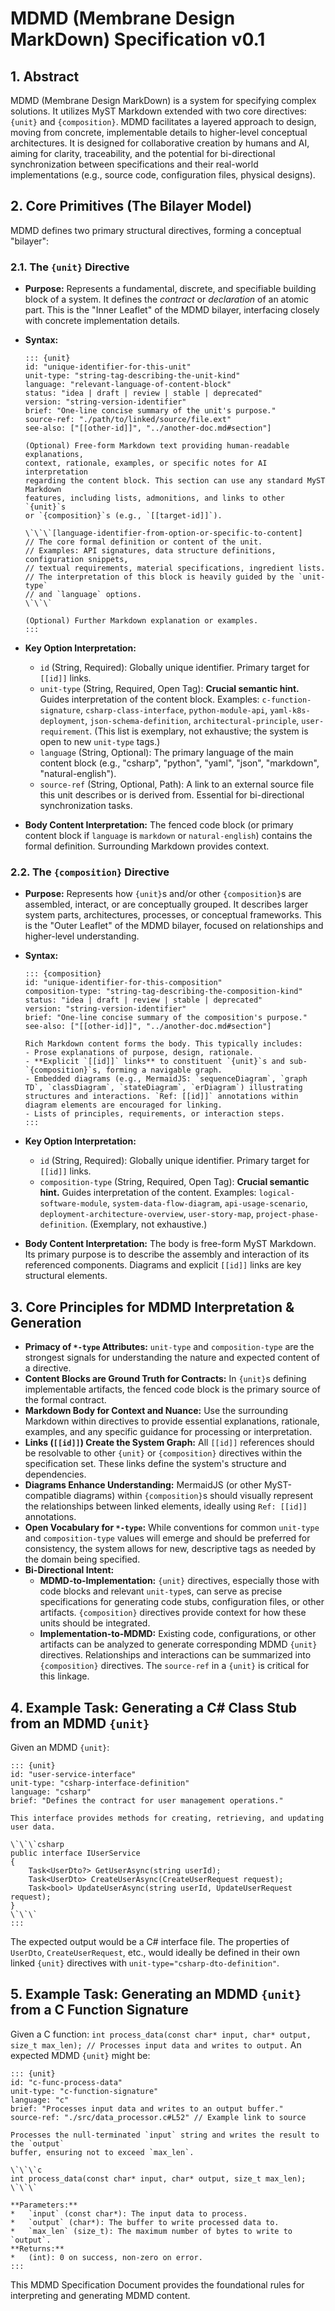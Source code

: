 # MDMD (Membrane Design MarkDown) Specification v0.1

## 1. Abstract

MDMD (Membrane Design MarkDown) is a system for specifying complex solutions. It utilizes MyST Markdown extended with two core directives: `{unit}` and `{composition}`. MDMD facilitates a layered approach to design, moving from concrete, implementable details to higher-level conceptual architectures. It is designed for collaborative creation by humans and AI, aiming for clarity, traceability, and the potential for bi-directional synchronization between specifications and their real-world implementations (e.g., source code, configuration files, physical designs).

## 2. Core Primitives (The Bilayer Model)

MDMD defines two primary structural directives, forming a conceptual "bilayer":

### 2.1. The `{unit}` Directive

- **Purpose:** Represents a fundamental, discrete, and specifiable building block of a system. It defines the _contract_ or _declaration_ of an atomic part. This is the "Inner Leaflet" of the MDMD bilayer, interfacing closely with concrete implementation details.
- **Syntax:**

  ```myst
  ::: {unit}
  id: "unique-identifier-for-this-unit"
  unit-type: "string-tag-describing-the-unit-kind"
  language: "relevant-language-of-content-block"
  status: "idea | draft | review | stable | deprecated"
  version: "string-version-identifier"
  brief: "One-line concise summary of the unit's purpose."
  source-ref: "./path/to/linked/source/file.ext"
  see-also: ["[[other-id]]", "../another-doc.md#section"]

  (Optional) Free-form Markdown text providing human-readable explanations,
  context, rationale, examples, or specific notes for AI interpretation
  regarding the content block. This section can use any standard MyST Markdown
  features, including lists, admonitions, and links to other `{unit}`s
  or `{composition}`s (e.g., `[[target-id]]`).

  \`\`\`[language-identifier-from-option-or-specific-to-content]
  // The core formal definition or content of the unit.
  // Examples: API signatures, data structure definitions, configuration snippets,
  // textual requirements, material specifications, ingredient lists.
  // The interpretation of this block is heavily guided by the `unit-type`
  // and `language` options.
  \`\`\`

  (Optional) Further Markdown explanation or examples.
  :::
  ```

- **Key Option Interpretation:**
  - `id` (String, Required): Globally unique identifier. Primary target for `[[id]]` links.
  - `unit-type` (String, Required, Open Tag): **Crucial semantic hint.** Guides interpretation of the content block. Examples: `c-function-signature`, `csharp-class-interface`, `python-module-api`, `yaml-k8s-deployment`, `json-schema-definition`, `architectural-principle`, `user-requirement`. (This list is exemplary, not exhaustive; the system is open to new `unit-type` tags.)
  - `language` (String, Optional): The primary language of the main content block (e.g., "csharp", "python", "yaml", "json", "markdown", "natural-english").
  - `source-ref` (String, Optional, Path): A link to an external source file this unit describes or is derived from. Essential for bi-directional synchronization tasks.
- **Body Content Interpretation:** The fenced code block (or primary content block if `language` is `markdown` or `natural-english`) contains the formal definition. Surrounding Markdown provides context.

### 2.2. The `{composition}` Directive

- **Purpose:** Represents how `{unit}`s and/or other `{composition}`s are assembled, interact, or are conceptually grouped. It describes larger system parts, architectures, processes, or conceptual frameworks. This is the "Outer Leaflet" of the MDMD bilayer, focused on relationships and higher-level understanding.
- **Syntax:**

  ```myst
  ::: {composition}
  id: "unique-identifier-for-this-composition"
  composition-type: "string-tag-describing-the-composition-kind"
  status: "idea | draft | review | stable | deprecated"
  version: "string-version-identifier"
  brief: "One-line concise summary of the composition's purpose."
  see-also: ["[[other-id]]", "../another-doc.md#section"]

  Rich Markdown content forms the body. This typically includes:
  - Prose explanations of purpose, design, rationale.
  - **Explicit `[[id]]` links** to constituent `{unit}`s and sub-`{composition}`s, forming a navigable graph.
  - Embedded diagrams (e.g., MermaidJS: `sequenceDiagram`, `graph TD`, `classDiagram`, `stateDiagram`, `erDiagram`) illustrating structures and interactions. `Ref: [[id]]` annotations within diagram elements are encouraged for linking.
  - Lists of principles, requirements, or interaction steps.
  :::
  ```

- **Key Option Interpretation:**
  - `id` (String, Required): Globally unique identifier. Primary target for `[[id]]` links.
  - `composition-type` (String, Required, Open Tag): **Crucial semantic hint.** Guides interpretation of the content. Examples: `logical-software-module`, `system-data-flow-diagram`, `api-usage-scenario`, `deployment-architecture-overview`, `user-story-map`, `project-phase-definition`. (Exemplary, not exhaustive.)
- **Body Content Interpretation:** The body is free-form MyST Markdown. Its primary purpose is to describe the assembly and interaction of its referenced components. Diagrams and explicit `[[id]]` links are key structural elements.

## 3. Core Principles for MDMD Interpretation & Generation

- **Primacy of `*-type` Attributes:** `unit-type` and `composition-type` are the strongest signals for understanding the nature and expected content of a directive.
- **Content Blocks are Ground Truth for Contracts:** In `{unit}`s defining implementable artifacts, the fenced code block is the primary source of the formal contract.
- **Markdown Body for Context and Nuance:** Use the surrounding Markdown within directives to provide essential explanations, rationale, examples, and any specific guidance for processing or interpretation.
- **Links (`[[id]]`) Create the System Graph:** All `[[id]]` references should be resolvable to other `{unit}` or `{composition}` directives within the specification set. These links define the system's structure and dependencies.
- **Diagrams Enhance Understanding:** MermaidJS (or other MyST-compatible diagrams) within `{composition}`s should visually represent the relationships between linked elements, ideally using `Ref: [[id]]` annotations.
- **Open Vocabulary for `*-type`:** While conventions for common `unit-type` and `composition-type` values will emerge and should be preferred for consistency, the system allows for new, descriptive tags as needed by the domain being specified.
- **Bi-Directional Intent:**
  - **MDMD-to-Implementation:** `{unit}` directives, especially those with code blocks and relevant `unit-type`s, can serve as precise specifications for generating code stubs, configuration files, or other artifacts. `{composition}` directives provide context for how these units should be integrated.
  - **Implementation-to-MDMD:** Existing code, configurations, or other artifacts can be analyzed to generate corresponding MDMD `{unit}` directives. Relationships and interactions can be summarized into `{composition}` directives. The `source-ref` in a `{unit}` is critical for this linkage.

## 4. Example Task: Generating a C# Class Stub from an MDMD `{unit}`

Given an MDMD `{unit}`:

```myst
::: {unit}
id: "user-service-interface"
unit-type: "csharp-interface-definition"
language: "csharp"
brief: "Defines the contract for user management operations."

This interface provides methods for creating, retrieving, and updating user data.

\`\`\`csharp
public interface IUserService
{
    Task<UserDto?> GetUserAsync(string userId);
    Task<UserDto> CreateUserAsync(CreateUserRequest request);
    Task<bool> UpdateUserAsync(string userId, UpdateUserRequest request);
}
\`\`\`
:::
```

The expected output would be a C# interface file. The properties of `UserDto`, `CreateUserRequest`, etc., would ideally be defined in their own linked `{unit}` directives with `unit-type="csharp-dto-definition"`.

## 5. Example Task: Generating an MDMD `{unit}` from a C Function Signature

Given a C function: `int process_data(const char* input, char* output, size_t max_len); // Processes input data and writes to output.`
An expected MDMD `{unit}` might be:

```myst
::: {unit}
id: "c-func-process-data"
unit-type: "c-function-signature"
language: "c"
brief: "Processes input data and writes to an output buffer."
source-ref: "./src/data_processor.c#L52" // Example link to source

Processes the null-terminated `input` string and writes the result to the `output`
buffer, ensuring not to exceed `max_len`.

\`\`\`c
int process_data(const char* input, char* output, size_t max_len);
\`\`\`

**Parameters:**
*   `input` (const char*): The input data to process.
*   `output` (char*): The buffer to write processed data to.
*   `max_len` (size_t): The maximum number of bytes to write to `output`.
**Returns:**
*   (int): 0 on success, non-zero on error.
:::
```

This MDMD Specification Document provides the foundational rules for interpreting and generating MDMD content.
